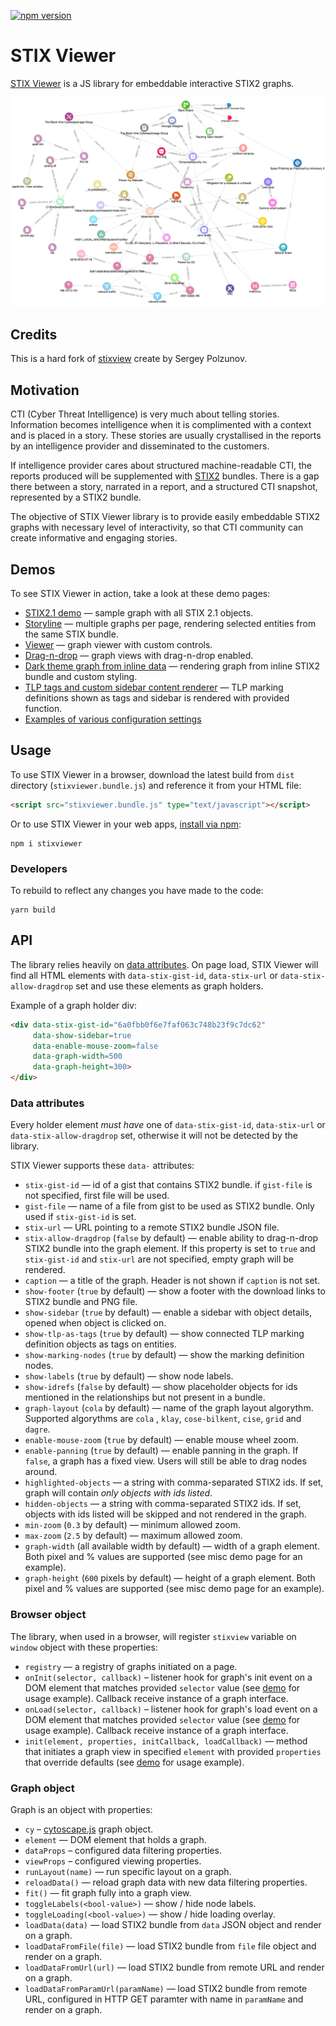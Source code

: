 [![npm version](https://badge.fury.io/js/stixviewer.svg)](https://badge.fury.io/js/stixviewer)

# STIX Viewer

[STIX Viewer](https://github.com/muchdogesec/stixviewer) is a JS library for embeddable interactive STIX2 graphs.

![STIX Viewer graph](/.github/stixview-graph.png)

## Credits

This is a hard fork of [stixview](https://github.com/traut/stixview) create by Sergey Polzunov.

## Motivation

CTI (Cyber Threat Intelligence) is very much about telling stories. Information becomes intelligence when it is complimented with a context and is placed in a story. These stories are usually crystallised in the reports by an intelligence provider and disseminated to the customers.

If intelligence provider cares about structured machine-readable CTI, the reports produced will be supplemented with [STIX2](https://oasis-open.github.io/cti-documentation/) bundles. There is a gap there between a story, narrated in a report, and a structured CTI snapshot, represented by a STIX2 bundle.

The objective of STIX Viewer library is to provide easily embeddable STIX2 graphs with necessary level of interactivity, so that CTI community can create informative and engaging stories.

## Demos

To see STIX Viewer in action, take a look at these demo pages:

* [STIX2.1 demo](https://muchdogesec.github.io/stixviewer/dist/demos/stix21-demo.html) — sample graph with all STIX 2.1 objects.
* [Storyline](https://muchdogesec.github.io/stixviewer/dist/demos/story.html) — multiple graphs per page, rendering selected entities from the same STIX bundle.
* [Viewer](https://muchdogesec.github.io/stixviewer/dist/demos/viewer.html) — graph viewer with custom controls.
* [Drag-n-drop](https://muchdogesec.github.io/stixviewer/dist/demos/drag-n-drop.html) — graph views with drag-n-drop enabled.
* [Dark theme graph from inline data](https://muchdogesec.github.io/stixviewer/dist/demos/load-data.html) — rendering graph from inline STIX2 bundle and custom styling.
* [TLP tags and custom sidebar content renderer](https://muchdogesec.github.io/stixviewer/dist/demos/tags-and-custom-sidebar.html) — TLP marking definitions shown as tags and sidebar is rendered with provided function.
* [Examples of various configuration settings](https://muchdogesec.github.io/stixviewer/dist/demos/misc.html)

## Usage

To use STIX Viewer in a browser, download the latest build from `dist` directory (`stixviewer.bundle.js`) and reference it from your HTML file:

```html
<script src="stixviewer.bundle.js" type="text/javascript"></script>
```

Or to use STIX Viewer in your web apps, [install via npm](https://www.npmjs.com/package/stixviewer):

```shell
npm i stixviewer
```

### Developers

To rebuild to reflect any changes you have made to the code:

```shell
yarn build
```

## API

The library relies heavily on [data attributes](https://developer.mozilla.org/en-US/docs/Learn/HTML/Howto/Use_data_attributes).
On page load, STIX Viewer will find all HTML elements with `data-stix-gist-id`, `data-stix-url` or `data-stix-allow-dragdrop` set and use these elements as graph holders.

Example of a graph holder div:

```html
<div data-stix-gist-id="6a0fbb0f6e7faf063c748b23f9c7dc62"
     data-show-sidebar=true
     data-enable-mouse-zoom=false
     data-graph-width=500
     data-graph-height=300>
</div>
```

### Data attributes

Every holder element _must have_ one of `data-stix-gist-id`, `data-stix-url` or `data-stix-allow-dragdrop` set, otherwise it will not be detected by the library.

STIX Viewer supports these `data-` attributes:

* `stix-gist-id` — id of a gist that contains STIX2 bundle. if `gist-file` is not specified, first file will be used.
* `gist-file` — name of a file from gist to be used as STIX2 bundle. Only used if `stix-gist-id` is set.
* `stix-url` — URL pointing to a remote STIX2 bundle JSON file.
* `stix-allow-dragdrop` (`false` by default) — enable ability to drag-n-drop STIX2 bundle into the graph element. If this property is set to `true` and `stix-gist-id` and `stix-url` are not specified, empty graph will be rendered.
* `caption` — a title of the graph. Header is not shown if `caption` is not set.
* `show-footer` (`true` by default) — show a footer with the download links to STIX2 bundle and PNG file.
* `show-sidebar` (`true` by default) — enable a sidebar with object details, opened when object is clicked on.
* `show-tlp-as-tags` (`true` by default) — show connected TLP marking definition objects as tags on entities.
* `show-marking-nodes` (`true` by default) — show the marking definition nodes.
* `show-labels` (`true` by default) — show node labels.
* `show-idrefs` (`false` by default) — show placeholder objects for ids mentioned in the relationships but not present in a bundle.
* `graph-layout` (`cola` by default) — name of the graph layout algorythm. Supported algorythms are `cola` , `klay`, `cose-bilkent`, `cise`, `grid` and `dagre`.
* `enable-mouse-zoom` (`true` by default) — enable mouse wheel zoom.
* `enable-panning` (`true` by default) — enable panning in the graph. If `false`, a graph has a fixed view. Users will still be able to drag nodes around.
* `highlighted-objects` — a string with comma-separated STIX2 ids. If set, graph will contain _only objects with ids listed_.
* `hidden-objects` — a string with comma-separated STIX2 ids. If set, objects with ids listed will be skipped and not rendered in the graph.
* `min-zoom` (`0.3` by default) — minimum allowed zoom.
* `max-zoom` (`2.5` by default) — maximum allowed zoom.
* `graph-width` (all available width by default) — width of a graph element. Both pixel and % values are supported (see misc demo page for an example).
* `graph-height` (`600` pixels by default) — height of a graph element. Both pixel and % values are supported (see misc demo page for an example).

### Browser object

The library, when used in a browser, will register `stixview` variable on `window` object with these properties:

* `registry` — a registry of graphs initiated on a page.
* `onInit(selector, callback)` – listener hook for graph's init event on a DOM element that matches provided `selector` value (see [demo](/dist/demos/viewer.html) for usage example). Callback receive instance of a graph interface.
* `onLoad(selector, callback)` – listener hook for graph's load event on a DOM element that matches provided `selector` value (see [demo](/dist/demos/viewer.html) for usage example). Callback receive instance of a graph interface.
* `init(element, properties, initCallback, loadCallback)` — method that initiates a graph view in specified `element` with provided `properties` that override defaults (see [demo](/dist/demos/load-data.html) for usage example).

### Graph object

Graph is an object with properties:

* `cy` – [cytoscape.js](http://js.cytoscape.org) graph object.
* `element` — DOM element that holds a graph.
* `dataProps` – configured data filtering properties.
* `viewProps` – configured viewing properties.
* `runLayout(name)` — run specific layout on a graph.
* `reloadData()` — reload graph data with new data filtering properties.
* `fit()` — fit graph fully into a graph view.
* `toggleLabels(<bool-value>)` — show / hide node labels.
* `toggleLoading(<bool-value>)` — show / hide loading overlay.
* `loadData(data)` — load STIX2 bundle from `data` JSON object and render on a graph.
* `loadDataFromFile(file)` — load STIX2 bundle from `file` file object and render on a graph.
* `loadDataFromUrl(url)` — load STIX2 bundle from remote URL and render on a graph.
* `loadDataFromParamUrl(paramName)` — load STIX2 bundle from remote URL, configured in HTTP GET paramter with name in `paramName` and render on a graph.